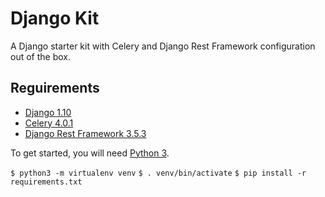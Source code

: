 # Django Kit
A Django starter kit with Celery and Django Rest Framework configuration out of the box.

## Reguirements
* [Django 1.10](https://www.djangoproject.com/)
* [Celery 4.0.1](http://www.celeryproject.org/)
* [Django Rest Framework 3.5.3](http://www.django-rest-framework.org/)

To get started, you will need [Python 3](https://www.python.org/).

`$ python3 -m virtualenv venv`
`$ . venv/bin/activate`
`$ pip install -r requirements.txt`